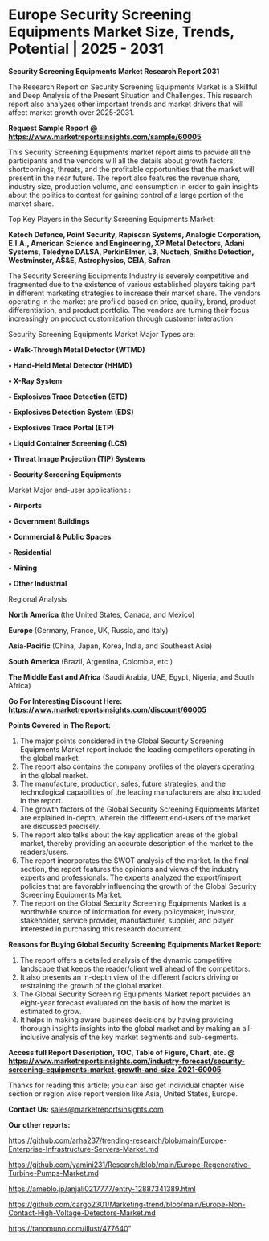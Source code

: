  # Europe Security Screening Equipments Market Size, Trends, Potential | 2025 - 2031

<strong>Security Screening Equipments Market Research Report 2031</strong>

The Research Report on Security Screening Equipments Market is a Skillful and Deep Analysis of the Present Situation and Challenges. This research report also analyzes other important trends and market drivers that will affect market growth over 2025-2031.

<strong>Request Sample Report @ <a href=https://www.marketreportsinsights.com/sample/60005>https://www.marketreportsinsights.com/sample/60005</a></strong>

This Security Screening Equipments market report aims to provide all the participants and the vendors will all the details about growth factors, shortcomings, threats, and the profitable opportunities that the market will present in the near future. The report also features the revenue share, industry size, production volume, and consumption in order to gain insights about the politics to contest for gaining control of a large portion of the market share.

Top Key Players in the Security Screening Equipments Market:

<strong>Ketech Defence, Point Security, Rapiscan Systems, Analogic Corporation, E.I.A., American Science and Engineering, XP Metal Detectors, Adani Systems, Teledyne DALSA, PerkinElmer, L3, Nuctech, Smiths Detection, Westminster, AS&E, Astrophysics, CEIA, Safran</strong>

The Security Screening Equipments Industry is severely competitive and fragmented due to the existence of various established players taking part in different marketing strategies to increase their market share. The vendors operating in the market are profiled based on price, quality, brand, product differentiation, and product portfolio. The vendors are turning their focus increasingly on product customization through customer interaction.

Security Screening Equipments Market Major Types are:

<strong>• Walk-Through Metal Detector (WTMD)

• Hand-Held Metal Detector (HHMD)

• X-Ray System

• Explosives Trace Detection (ETD)

• Explosives Detection System (EDS)

• Explosives Trace Portal (ETP)

• Liquid Container Screening (LCS)

• Threat Image Projection (TIP) Systems

• Security Screening Equipments</strong>

Market Major end-user applications :

<strong>• Airports

• Government Buildings

• Commercial & Public Spaces

• Residential

• Mining

• Other Industrial</strong>

Regional Analysis

</u><strong><b>North America</b></strong> (the United States, Canada, and Mexico)

<strong><b>Europe </b></strong>(Germany, France, UK, Russia, and Italy)

<strong><b>Asia-Pacific</b></strong> (China, Japan, Korea, India, and Southeast Asia)

<strong><b>South America</b></strong> (Brazil, Argentina, Colombia, etc.)

<strong><b>The Middle East and Africa</b></strong> (Saudi Arabia, UAE, Egypt, Nigeria, and South Africa)

<strong>Go For Interesting Discount Here: <a href=https://www.marketreportsinsights.com/discount/60005>https://www.marketreportsinsights.com/discount/60005</a></strong>

<strong>Points Covered in The Report:</strong>
<ol>
  <li>The major points considered in the Global Security Screening Equipments Market report include the leading competitors operating in the global market.</li>
  <li>The report also contains the company profiles of the players operating in the global market.</li>
  <li>The manufacture, production, sales, future strategies, and the technological capabilities of the leading manufacturers are also included in the report.</li>
  <li>The growth factors of the Global Security Screening Equipments Market are explained in-depth, wherein the different end-users of the market are discussed precisely.</li>
  <li>The report also talks about the key application areas of the global market, thereby providing an accurate description of the market to the readers/users.</li>
  <li>The report incorporates the SWOT analysis of the market. In the final section, the report features the opinions and views of the industry experts and professionals. The experts analyzed the export/import policies that are favorably influencing the growth of the Global Security Screening Equipments Market.</li>
  <li>The report on the Global Security Screening Equipments Market is a worthwhile source of information for every policymaker, investor, stakeholder, service provider, manufacturer, supplier, and player interested in purchasing this research document.</li>
</ol>
<strong>Reasons for Buying Global Security Screening Equipments Market Report:</strong>

<ol>
  <li>The report offers a detailed analysis of the dynamic competitive landscape that keeps the reader/client well ahead of the competitors.</li>
  <li>It also presents an in-depth view of the different factors driving or restraining the growth of the global market.</li>
  <li>The Global Security Screening Equipments Market report provides an eight-year forecast evaluated on the basis of how the market is estimated to grow.</li>
  <li>It helps in making aware business decisions by having providing thorough insights insights into the global market and by making an all-inclusive analysis of the key market segments and sub-segments.</li>
</ol>
<strong>Access full Report Description, TOC, Table of Figure, Chart, etc. @ <a href=https://www.marketreportsinsights.com/industry-forecast/security-screening-equipments-market-growth-and-size-2021-60005>https://www.marketreportsinsights.com/industry-forecast/security-screening-equipments-market-growth-and-size-2021-60005</a></strong>


Thanks for reading this article; you can also get individual chapter wise section or region wise report version like Asia, United States, Europe.

<strong>Contact Us:</strong>
sales@marketreportsinsights.com

<strong>Our other reports:</strong>

<a href=https://github.com/arha237/trending-research/blob/main/Europe-Enterprise-Infrastructure-Servers-Market.md>https://github.com/arha237/trending-research/blob/main/Europe-Enterprise-Infrastructure-Servers-Market.md</a>

<a href=https://github.com/yamini231/Research/blob/main/Europe-Regenerative-Turbine-Pumps-Market.md>https://github.com/yamini231/Research/blob/main/Europe-Regenerative-Turbine-Pumps-Market.md</a>

<a href=https://ameblo.jp/anjali0217777/entry-12887341389.html>https://ameblo.jp/anjali0217777/entry-12887341389.html</a>

<a href=https://github.com/cargo2301/Marketing-trend/blob/main/Europe-Non-Contact-High-Voltage-Detectors-Market.md>https://github.com/cargo2301/Marketing-trend/blob/main/Europe-Non-Contact-High-Voltage-Detectors-Market.md</a>

<a href=https://tanomuno.com/illust/477640>https://tanomuno.com/illust/477640</a>"
